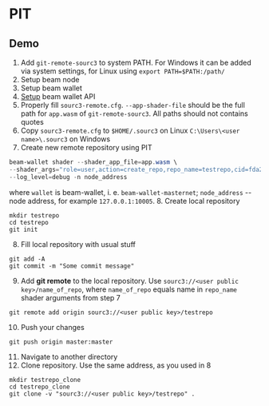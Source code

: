 # PIT

## Demo
1. Add `git-remote-sourc3` to system PATH. For Windows it can be added via system settings, for Linux using `export PATH=$PATH:/path/`
2. Setup beam node
3. Setup beam wallet
4. [Setup](https://github.com/BeamMW/beam/wiki/Beam-wallet-protocol-API#running-wallet-api) beam wallet API
5. Properly fill `sourc3-remote.cfg`. `--app-shader-file` should be the full path for `app.wasm` of `git-remote-sourc3`. All paths should not contains quotes
6. Copy `sourc3-remote.cfg` to `$HOME/.sourc3` on Linux `C:\Users\<user name>\.sourc3` on Windows
7. Create new remote repository using PIT
```powershell
beam-wallet shader --shader_app_file=app.wasm \
--shader_args="role=user,action=create_repo,repo_name=testrepo,cid=fda210a4af51fdd2ce1d2a1c0307734ce6fef30b3eec4c04c4d7494041f2dd10" \
--log_level=debug -n node_address
```
where `wallet` is beam-wallet, i. e. `beam-wallet-masternet`; `node_address` -- node address, for example `127.0.0.1:10005`.
8. Create local repository
```
mkdir testrepo
cd testrepo
git init
```
8. Fill local repository with usual stuff
```
git add -A
git commit -m "Some commit message"
```
9. Add __git remote__ to the local repository. Use `sourc3://<user public key>/name_of_repo`, where `name_of_repo` equals name in `repo_name` shader arguments from step 7
```
git remote add origin sourc3://<user public key>/testrepo
```
10. Push your changes
```
git push origin master:master
```
11. Navigate to another directory
12. Clone repository. Use the same address, as you used in 8
```
mkdir testrepo_clone
cd testrepo_clone
git clone -v "sourc3://<user public key>/testrepo" .
```
